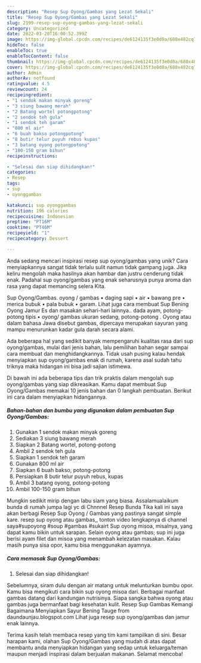 ```yaml
---
description: "Resep Sup Oyong/Gambas yang Lezat Sekali"
title: "Resep Sup Oyong/Gambas yang Lezat Sekali"
slug: 2199-resep-sup-oyong-gambas-yang-lezat-sekali
category: Uncategorized
date: 2022-03-20T16:00:52.399Z
image: https://img-global.cpcdn.com/recipes/de6124135f3e0d0a/680x482cq70/sup-oyonggambas-foto-resep-utama.jpg
hideToc: false
enableToc: true
enableTocContent: false
thumbnail: https://img-global.cpcdn.com/recipes/de6124135f3e0d0a/680x482cq70/sup-oyonggambas-foto-resep-utama.jpg
cover: https://img-global.cpcdn.com/recipes/de6124135f3e0d0a/680x482cq70/sup-oyonggambas-foto-resep-utama.jpg
author: Admin
authorAv: notfound
ratingvalue: 4.5
reviewcount: 24
recipeingredient:
- "1 sendok makan minyak goreng"
- "3 siung bawang merah"
- "2 Batang wortel potongpotong"
- "2 sendok teh gula"
- "1 sendok teh garam"
- "800 ml air"
- "6 buah bakso potongpotong"
- "8 butir telur puyuh rebus kupas"
- "3 batang oyong potongpotong"
- "100-150 gram bihun"
recipeinstructions:

- "Selesai dan siap dihidangkan!"
categories:
- Resep
tags:
- sup
- oyonggambas

katakunci: sup oyonggambas 
nutrition: 196 calories
recipecuisine: Indonesian
preptime: "PT16M"
cooktime: "PT46M"
recipeyield: "1"
recipecategory: Dessert

---
```





Anda sedang mencari inspirasi resep sup oyong/gambas yang unik? Cara menyiapkannya sangat tidak terlalu sulit namun tidak gampang juga. Jika keliru mengolah maka hasilnya akan hambar dan justru cenderung tidak enak. Padahal sup oyong/gambas yang enak seharusnya punya aroma dan rasa yang dapat memancing selera Kita.





Sup Oyong/Gambas. oyong / gambas • daging sapi • air • bawang pre • merica bubuk • pala bubuk • garam. Lihat juga cara membuat Sup Bening Oyong Jamur Es dan masakan sehari-hari lainnya.. dada ayam, potong-potong tipis • oyong/ gambas ukuran sedang, potong-potong . Oyong atau dalam bahasa Jawa disebut gambas, dipercaya merupakan sayuran yang mampu menurunkan kadar gula darah secara alami.

Ada beberapa hal yang sedikit banyak mempengaruhi kualitas rasa dari sup oyong/gambas, mulai dari jenis bahan, lalu pemilihan bahan segar sampai cara membuat dan menghidangkannya. Tidak usah pusing kalau hendak menyiapkan sup oyong/gambas enak di rumah, karena asal sudah tahu triknya maka hidangan ini bisa jadi sajian istimewa.






Di bawah ini ada beberapa tips dan trik praktis dalam mengolah sup oyong/gambas yang siap dikreasikan. Kamu dapat membuat Sup Oyong/Gambas memakai 10 jenis bahan dan 0 langkah pembuatan. Berikut ini cara dalam menyiapkan hidangannya.

<!--inarticleads1-->

##### Bahan-bahan dan bumbu yang digunakan dalam pembuatan Sup Oyong/Gambas:

1. Gunakan 1 sendok makan minyak goreng
1. Sediakan 3 siung bawang merah
1. Siapkan 2 Batang wortel, potong-potong
1. Ambil 2 sendok teh gula
1. Siapkan 1 sendok teh garam
1. Gunakan 800 ml air
1. Siapkan 6 buah bakso, potong-potong
1. Persiapkan 8 butir telur puyuh rebus, kupas
1. Ambil 3 batang oyong, potong-potong
1. Ambil 100-150 gram bihun


Mungkin sedikit mirip dengan labu siam yang biasa. Assalamualaikum bunda di rumah jumpa lagi yc di Chnnnel Resep Bunda Tika kali ini saya akan berbagi Resep Sup Oyong / Gambas yang pastinya sangat simple kare. resep sup oyong atau gambas,, tonton video lengkapnya di channel saya#supoyong #soup #gambas #sukairt Sup oyong misoa, misalnya, yang dapat kamu bikin untuk sarapan. Selain oyong atau gambas; sup ini juga berisi ayam filet dan misoa yang menambah kelezatan masakan. Kalau masih punya sisa opor, kamu bisa menggunakan ayamnya. 

<!--inarticleads2-->

##### Cara memasak Sup Oyong/Gambas:


1. Selesai dan siap dihidangkan!

Sebelumnya, siram dulu dengan air matang untuk melunturkan bumbu opor. Kamu bisa mengikuti cara bikin sup oyong misoa dari. Berbagai manfaat gambas datang dari kandungan nutrisinya. Siapa sangka bahwa oyong atau gambas juga bermanfaat bagi kesehatan kulit. Resep Sup Gambas Kemangi Bagaimana Menyiapkan Sayur Bening Tauge from daundaunjau.blogspot.com Lihat juga resep sup oyong/gambas dan jamur enak lainnya. 

Terima kasih telah membaca resep yang tim kami tampilkan di sini. Besar harapan kami, olahan Sup Oyong/Gambas yang mudah di atas dapat membantu anda menyiapkan hidangan yang sedap untuk keluarga/teman maupun menjadi inspirasi dalam berjualan makanan. Selamat mencoba!
